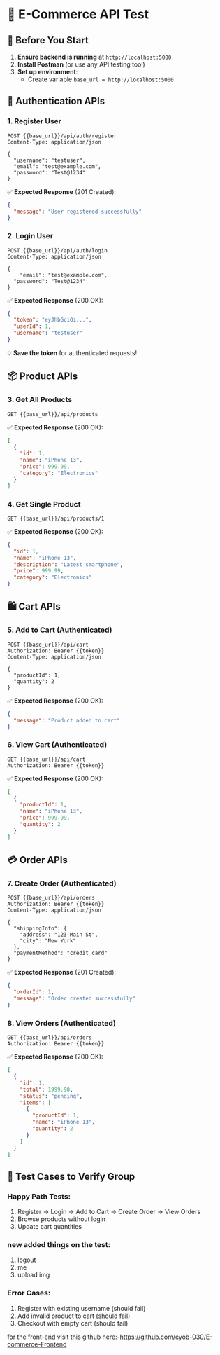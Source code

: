 

# 🛒 E-Commerce API Test

## 📌 Before You Start
1. **Ensure backend is running** at `http://localhost:5000`
2. **Install Postman** (or use any API testing tool)
3. **Set up environment**:
   - Create variable `base_url = http://localhost:5000`

## 🔐 Authentication APIs

### 1. Register User
```http
POST {{base_url}}/api/auth/register
Content-Type: application/json

{
  "username": "testuser",
  "email": "test@example.com",
  "password": "Test@1234"
}
```

✅ **Expected Response** (201 Created):
```json
{
  "message": "User registered successfully"
}
```

### 2. Login User
```http
POST {{base_url}}/api/auth/login
Content-Type: application/json

{
    "email": "test@example.com",
  "password": "Test@1234"
}
```
✅ **Expected Response** (200 OK):
```json
{
  "token": "eyJhbGciOi...",
  "userId": 1,
  "username": "testuser"
}
```
💡 **Save the token** for authenticated requests!

## 📦 Product APIs

### 3. Get All Products
```http
GET {{base_url}}/api/products
```
✅ **Expected Response** (200 OK):
```json
[
  {
    "id": 1,
    "name": "iPhone 13",
    "price": 999.99,
    "category": "Electronics"
  }
]
```

### 4. Get Single Product
```http
GET {{base_url}}/api/products/1
```
✅ **Expected Response** (200 OK):
```json
{
  "id": 1,
  "name": "iPhone 13",
  "description": "Latest smartphone",
  "price": 999.99,
  "category": "Electronics"
}
```

## 🛍️ Cart APIs

### 5. Add to Cart (Authenticated)
```http
POST {{base_url}}/api/cart
Authorization: Bearer {{token}}
Content-Type: application/json

{
  "productId": 1,
  "quantity": 2
}
```
✅ **Expected Response** (200 OK):
```json
{
  "message": "Product added to cart"
}
```

### 6. View Cart (Authenticated)
```http
GET {{base_url}}/api/cart
Authorization: Bearer {{token}}
```
✅ **Expected Response** (200 OK):
```json
[
  {
    "productId": 1,
    "name": "iPhone 13",
    "price": 999.99,
    "quantity": 2
  }
]
```

## 💳 Order APIs

### 7. Create Order (Authenticated)
```http
POST {{base_url}}/api/orders
Authorization: Bearer {{token}}
Content-Type: application/json

{
  "shippingInfo": {
    "address": "123 Main St",
    "city": "New York"
  },
  "paymentMethod": "credit_card"
}
```
✅ **Expected Response** (201 Created):
```json
{
  "orderId": 1,
  "message": "Order created successfully"
}
```

### 8. View Orders (Authenticated)
```http
GET {{base_url}}/api/orders
Authorization: Bearer {{token}}
```
✅ **Expected Response** (200 OK):
```json
[
  {
    "id": 1,
    "total": 1999.98,
    "status": "pending",
    "items": [
      {
        "productId": 1,
        "name": "iPhone 13",
        "quantity": 2
      }
    ]
  }
]
```

## 🧪 Test Cases to Verify Group

### Happy Path Tests:
1. Register → Login → Add to Cart → Create Order → View Orders
2. Browse products without login
3. Update cart quantities

### new added things on the test:
1. logout
2. me
3. upload img
 

### Error Cases:
1. Register with existing username (should fail)
2. Add invalid product to cart (should fail)
3. Checkout with empty cart (should fail)






for the front-end visit this github here:-https://github.com/eyob-030/E-commerce-Frontend
